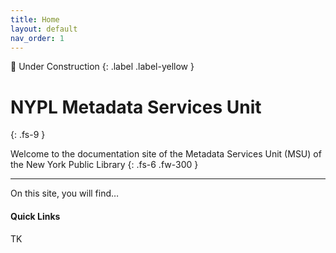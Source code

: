 ```yaml
---
title: Home
layout: default
nav_order: 1
---
```


🚧 Under Construction
{: .label .label-yellow }

# NYPL Metadata Services Unit
{: .fs-9 }

Welcome to the documentation site of the Metadata Services Unit (MSU) of the New York Public Library
{: .fs-6 .fw-300 }

---

On this site, you will find…

#### Quick Links
TK